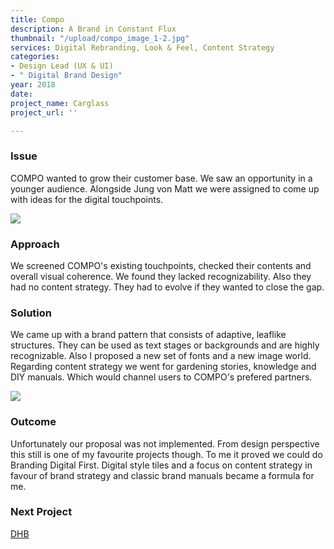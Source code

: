 ```yaml
---
title: Compo
description: A Brand in Constant Flux
thumbnail: "/upload/compo_image_1-2.jpg"
services: Digital Rebranding, Look & Feel, Content Strategy
categories:
- Design Lead (UX & UI)
- " Digital Brand Design"
year: 2018
date: 
project_name: Carglass
project_url: ''

---
```

### Issue

COMPO wanted to grow their customer base. We saw an opportunity in a younger audience. Alongside Jung von Matt we were assigned to come up with ideas for the digital touchpoints.

<SingleProjectHeader
          :services="$page.frontmatter.services"
          :year="$page.frontmatter.year.toString()"
          :categories="$page.frontmatter.categories"
        />

![](/upload/compo_image_2-1.jpg)

### Approach

<p class="einleser">We screened COMPO's existing touchpoints, checked their contents and overall visual coherence. We found they lacked recognizability. Also they had no content strategy. They had to evolve if they wanted to close the gap.</p>

### Solution

We came up with a brand pattern that consists of adaptive, leaflike structures. They can be used as text stages or backgrounds and are highly recognizable. Also I proposed a new set of fonts and a new image world. Regarding content strategy we went for gardening stories, knowledge and DIY manuals. Which would channel users to COMPO's prefered partners.

![](/upload/compo_image_3.jpg)

### Outcome

Unfortunately our proposal was not implemented. From design perspective this still is one of my favourite projects though. To me it proved we could do Branding Digital First. Digital style tiles and a focus on content strategy in favour of brand strategy and classic brand manuals became a formula for me.

### **Next Project**

[DHB](/works/dhb.html)